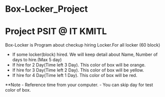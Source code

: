 Box-Locker_Project
========================
Project PSIT @ IT KMITL
========================
  Box-Locker is Program about checkup hiring Locker.For all locker (60 block)
  - If some locker(block) hired. We will keep detail about Name, Number of days to hire.(Max 5 day)
  - If hire for 2 Day(Time left 3 Day). This color of box will be orange.
  - If hire for 3 Day(Time left 2 Day). This color of box will be yellow.
  - If hire for 4 Day(Time left 1 Day). This color of box will be red.

  **Note 
    - Reference time from your computer.
    - You can skip day for test color of box.

  
